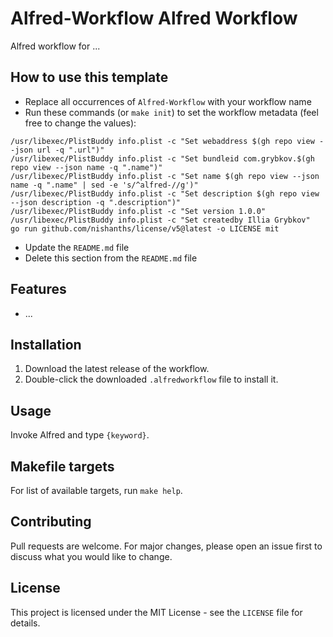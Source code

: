 # Alfred-Workflow Alfred Workflow

Alfred workflow for ...

## How to use this template

- Replace all occurrences of `Alfred-Workflow` with your workflow name
- Run these commands (or `make init`) to set the workflow metadata (feel free to change the values):

```shell
/usr/libexec/PlistBuddy info.plist -c "Set webaddress $(gh repo view --json url -q ".url")"
/usr/libexec/PlistBuddy info.plist -c "Set bundleid com.grybkov.$(gh repo view --json name -q ".name")"
/usr/libexec/PlistBuddy info.plist -c "Set name $(gh repo view --json name -q ".name" | sed -e 's/^alfred-//g')"
/usr/libexec/PlistBuddy info.plist -c "Set description $(gh repo view --json description -q ".description")"
/usr/libexec/PlistBuddy info.plist -c "Set version 1.0.0"
/usr/libexec/PlistBuddy info.plist -c "Set createdby Illia Grybkov"
go run github.com/nishanths/license/v5@latest -o LICENSE mit
```

- Update the `README.md` file
- Delete this section from the `README.md` file

## Features

- ...

## Installation

1. Download the latest release of the workflow.
2. Double-click the downloaded `.alfredworkflow` file to install it.

## Usage

Invoke Alfred and type `{keyword}`.

## Makefile targets

For list of available targets, run `make help`.

## Contributing

Pull requests are welcome. For major changes, please open an issue first to discuss what you would like to change.

## License

This project is licensed under the MIT License - see the `LICENSE` file for details.
